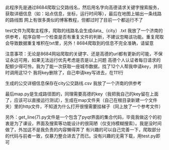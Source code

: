 此程序先是通过8684爬取公交路线名，然后用名字向高德请求关键字搜索服务，获取详细信息（如：站点信息，坐标，运行时间等），最后在地图上输出一条线路的路线图
网上有很多类似的博客教程，但都过时了目前一个都运行不了

test文件为爬取主程序，爬取的线路名会生成data_（city）.txt   我放了一个济南的供参考，程序自带一个检查是否有重复文件的判断，不建议忽略该功能。重复爬取会导致数据重复堆积在txt里，另外！8684爬取到的信息不完全准确，请留意

注意事项：无论是8684网站爬取的关键字、还是高德的url都有更新的可能，不保证永远可用，如果无法运行优先考虑是否是以上问题
          高德个人认证者每日请求的配额少得可怜，我为了能一次获取一座城市数据，找了12个人帮我申请key，并同时调用这12个
          我将key删除了，自己申请key写进去，在111行

生成的公交详细信息保存在city公交路线.csv  我放了一个济南的供参考

最后map.py是生成路径图的，同理需要高德的key（我把我自己的key留在上面了，应该可以直接运行测试），生成在map文件夹（自己在根目录新建一个文件夹）里的http文件，不知道为什么打开很慢需要挂梯子（同上放了一个参考文件）

另外：get_line(7).py文件是一个包含了pyqt界面的集合代码，毕竟我做这个的初衷是为了课设，界面及搜索等功能设计的很简陋（仅支持模糊搜索）。我是没时间做了，外加这不是我负责的内容懒得弄了
有兴趣的可以自己完善一下，爬取部分的代码与前者一致，仅暴力整合进去了而已。没有兴趣的无需下载，用test.py即可
